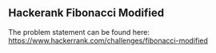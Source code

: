 ## Hackerank Fibonacci Modified

The problem statement can be found here:
https://www.hackerrank.com/challenges/fibonacci-modified